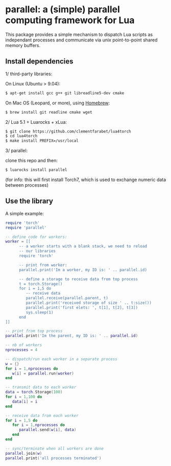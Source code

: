 # parallel: a (simple) parallel computing framework for Lua

This package provides a simple mechanism to dispatch Lua scripts 
as independant processes and communicate via unix point-to-point 
shared memory buffers.

## Install dependencies 

1/ third-party libraries:

On Linux (Ubuntu > 9.04):

``` sh
$ apt-get install gcc g++ git libreadline5-dev cmake
```

On Mac OS (Leopard, or more), using [Homebrew](http://mxcl.github.com/homebrew/):

``` sh
$ brew install git readline cmake wget
```

2/ Lua 5.1 + Luarocks + xLua:

``` sh
$ git clone https://github.com/clementfarabet/lua4torch
$ cd lua4torch
$ make install PREFIX=/usr/local
```

3/ parallel:

clone this repo and then:

``` sh
$ luarocks install parallel
```

(for info: this will first install Torch7, which is used to exchange numeric
data between processes)

## Use the library

A simple example:

``` lua
require 'torch'
require 'parallel'

-- define code for workers:
worker = [[
      -- a worker starts with a blank stack, we need to reload
      -- our libraries
      require 'torch'

      -- print from worker:
      parallel.print('Im a worker, my ID is: ' .. parallel.id)

      -- define a storage to receive data from top process
      t = torch.Storage()
      for i = 1,5 do
         -- receive data
         parallel.receive(parallel.parent, t)
         parallel.print('received storage of size ' .. t:size())
         parallel.print('first elets: ', t[1], t[2], t[3])
         sys.sleep(1)
      end
]]

-- print from top process
parallel.print('Im the parent, my ID is: ' .. parallel.id)

-- nb of workers
nprocesses = 4

-- dispatch/run each worker in a separate process
w = {}
for i = 1,nprocesses do
   w[i] = parallel.run(worker)
end

-- transmit data to each worker
data = torch.Storage(100)
for i = 1,100 do
   data[i] = i
end

-- receive data from each worker
for i = 1,5 do
   for i = 1,nprocesses do
      parallel.send(w[i], data)
   end
end

-- sync/terminate when all workers are done
parallel.join(w)
parallel.print('all processes terminated')
```
